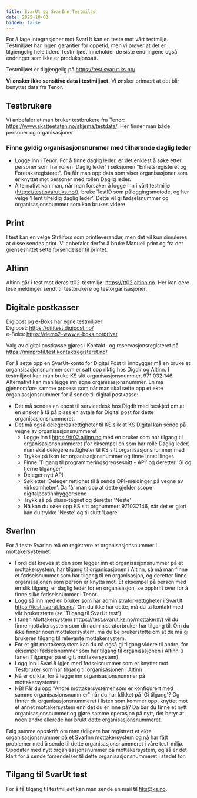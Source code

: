 ```yaml
---
title: SvarUt og SvarInn Testmiljø
date: 2025-10-03
hidden: false
---
```


For å lage integrasjoner mot SvarUt kan en teste mot vårt testmiljø. Testmiljøet har ingen garantier for oppetid, men vi prøver at det er tilgjengelig
hele tiden. Testmiljøet inneholder de siste endringene også endringer som ikke er produksjonsatt.

Testmiljøet er tilgjengelig på https://test.svarut.ks.no/

**Vi ønsker ikke sensitive data i testmiljøet.** Vi ønsker primært at det blir benyttet data fra Tenor.

## Testbrukere
Vi anbefaler at man bruker testbrukere fra Tenor: https://www.skatteetaten.no/skjema/testdata/. Her finner man både personer og organisasjoner

### Finne gyldig organisasjonsnummer med tilhørende daglig leder
* Logge inn i Tenor. For å finne daglig leder, er det enklest å søke etter personer som har rollen 'Daglig leder' i seksjonen "Enhetsregisteret og Foretaksregisteret". Da får man opp data som viser organisasjoner som er knyttet mot personer med rollen Daglig leder. 
* Alternativt kan man, når man forsøker å logge inn i vårt testmiljø (https://test.svarut.ks.no/), bruke TestID som påloggingsmetode, og her velge 'Hent tilfeldig daglig leder'. Dette vil gi fødselsnummer og organisasjonsnummer som kan brukes videre

## Print
I test kan en velge Strålfors som printleverandør, men det vil kun simuleres at disse sendes print. 
Vi anbefaler derfor å bruke Manuell print og fra det grensesnittet sette forsendelser til printet.

## Altinn
Altinn går i test mot deres tt02-testmiljø: https://tt02.altinn.no. Her kan dere lese meldinger sendt til testbrukere og testorganisasjoner.

## Digitale postkasser
Digipost og e-Boks har egne testmiljøer:  
Digipost: https://difitest.digipost.no/  
e-Boks: https://demo2-www.e-boks.no/privat  

Valg av digital postkasse gjøres i Kontakt- og reservasjonsregisteret på https://minprofil.test.kontaktregisteret.no/

For å sette opp en SvarUt-konto for Digital Post til innbygger må en bruke et organsisasjonsnummer som er satt opp riktig hos Digdir og Altinn. I testmiljøet kan man bruke KS sitt organisasjonsnummer, 971 032 146.
Alternativt kan man legge inn egne organisasjonsnummer. En må gjennomføre samme prosess som når man skal sette opp et ekte organisasjonsnummer for å sende til digital postkasse: 
* Det må sendes en epost til servicedesk hos Digdir med beskjed om at en ønsker å få på plass en avtale for Digital post for dette organisasjonsnummeret.
* Det må også delegeres rettigheter til KS slik at KS Digital kan sende på vegne av organisasjonsnummeret
  * Logge inn i https://tt02.altinn.no med en bruker som har tilgang til organisasjonsnummeret (for eksempel en som har rolle Daglig leder) man skal delegere rettigheter til KS sitt organisasjonsnummer med
  * Trykke på ikon for organisasjonsnummer og finne Innstillinger.
  * Finne ‘Tilgang til programmeringsgrensesnitt - API’ og deretter 'Gi og fjerne tilganger'
  * Deleger nytt API
  * Søk etter ‘Deleger rettighet til å sende DPI-meldinger på vegne av virksomheten’. Da får man opp at dette gjelder scope digitalpostinnbygger:send
  * Trykk så på pluss-tegnet og deretter 'Neste'
  * Nå kan du søke opp KS sitt orgnummer: 971032146, når det er gjort kan du trykke 'Neste' og til slutt 'Lagre'

## SvarInn 
For å teste SvarInn må en registrere et organisasjonsnummer i mottakersystemet. 
* Fordi det kreves at den som legger inn et organisasjonsnummer på et mottakersystem, har tilgang til organisasjonen i Altinn, så må man finne et fødselsnummer som har tilgang til en organisasjon, og deretter finne organisasjonen som person er knytta mot. Et eksempel på person med en slik tilgang, er daglig leder for en organisasjon, se oppkrift over for å finne slike fødselsnummer i Tenor. 
* Logg så inn med en bruker som har administrator-rettigheter i SvarUt: https://test.svarut.ks.no/. Om du ikke har dette, må du ta kontakt med vår brukerstøtte (se 'Tilgang til SvarUt test')
* I fanen Mottakersystem (https://test.svarut.ks.no/mottaker#/) vil du finne mottakersystem som din administratorbruker har tilgang til. Om du ikke finner noen mottakersystem, må du be brukerstøtte om at de må gi brukeren tilgang til relevante mottakersystem.
* For et gitt mottakersystem kan du nå også gi tilgang videre til andre, for eksempel fødselsnummer som har tilgang til organisasjonen i Altinn (i fanen Tilganger på et gitt mottakersystem). 
* Logg inn i SvarUt igjen med fødselsnummer som er knyttet mot Testbruker som har tilgang til organisasjonen i Altinn
* Nå er du klar for å legge inn organisasjonsnummer på mottakersystemet. 
* NB! Får du opp "Andre mottakersystemer som er konfigurert med samme organisasjonsnummer" når du har klikket på 'Gi tilgang'? Og finner du organisasjonsnummeret i listen som kommer opp, knyttet mot et annet mottakersystem enn det du er inne på? Da bør du finne et nytt organisasjonsnummer og gjøre samme operasjon på nytt, det betyr at noen andre allerede har brukt dette organisasjonsnummeret. 

Følg samme oppskrift om man tidligere har registrert et ekte organisasjonsnummer på et SvarInn mottakersystem og nå har fått problemer med å sende til dette organisasjonsnummeret i våre test-miljø. 
Oppdater med nytt organisasjonsnummer på mottakersystem, og så er det klart for å sende forsendelser til dette organisasjonsnummeret i stedet for. 

## Tilgang til SvarUt test
For å få tilgang til testmiljøet kan man sende en mail til fiks@ks.no.
